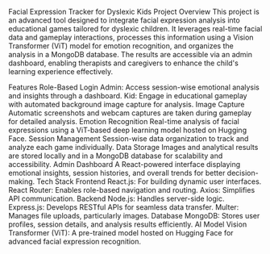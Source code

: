 Facial Expression Tracker for Dyslexic Kids
Project Overview
This project is an advanced tool designed to integrate facial expression analysis into educational games tailored for dyslexic children. It leverages real-time facial data and gameplay interactions, processes this information using a Vision Transformer (ViT) model for emotion recognition, and organizes the analysis in a MongoDB database. The results are accessible via an admin dashboard, enabling therapists and caregivers to enhance the child's learning experience effectively.

Features
Role-Based Login
Admin: Access session-wise emotional analysis and insights through a dashboard.
Kid: Engage in educational gameplay with automated background image capture for analysis.
Image Capture
Automatic screenshots and webcam captures are taken during gameplay for detailed analysis.
Emotion Recognition
Real-time analysis of facial expressions using a ViT-based deep learning model hosted on Hugging Face.
Session Management
Session-wise data organization to track and analyze each game individually.
Data Storage
Images and analytical results are stored locally and in a MongoDB database for scalability and accessibility.
Admin Dashboard
A React-powered interface displaying emotional insights, session histories, and overall trends for better decision-making.
Tech Stack
Frontend
React.js: For building dynamic user interfaces.
React Router: Enables role-based navigation and routing.
Axios: Simplifies API communication.
Backend
Node.js: Handles server-side logic.
Express.js: Develops RESTful APIs for seamless data transfer.
Multer: Manages file uploads, particularly images.
Database
MongoDB: Stores user profiles, session details, and analysis results efficiently.
AI Model
Vision Transformer (ViT): A pre-trained model hosted on Hugging Face for advanced facial expression recognition.
